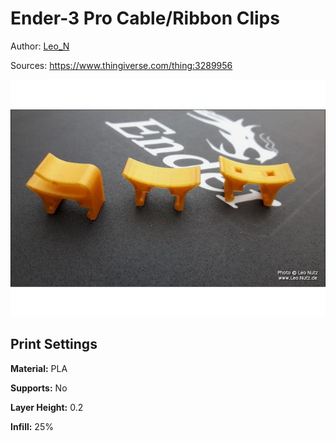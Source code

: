 # Ender-3 Pro Cable/Ribbon Clips

Author: [Leo_N](https://www.thingiverse.com/Leo_N)

Sources: https://www.thingiverse.com/thing:3289956

![photo](photo.jpg)

## Print Settings

**Material:** PLA

**Supports:** No

**Layer Height:** 0.2

**Infill:** 25%

